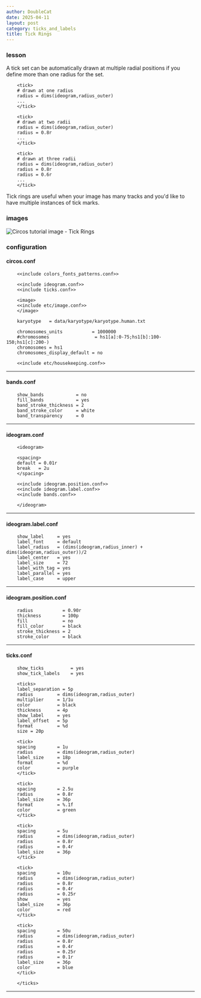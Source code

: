 ```yaml
---
author: DoubleCat
date: 2025-04-11
layout: post
category: ticks_and_labels
title: Tick Rings
---
```


### lesson
A tick set can be automatically drawn at multiple radial positions if you
define more than one radius for the set.

```    
    <tick>
    # drawn at one radius
    radius = dims(ideogram,radius_outer)
    ...
    </tick>
    
    <tick>
    # drawn at two radii
    radius = dims(ideogram,radius_outer)
    radius = 0.8r
    ...
    </tick>
    
    <tick>
    # drawn at three radii
    radius = dims(ideogram,radius_outer)
    radius = 0.8r
    radius = 0.6r
    ...
    </tick>
```
Tick rings are useful when your image has many tracks and you'd like to have
multiple instances of tick marks.
### images
![Circos tutorial image - Tick
Rings](/documentation/tutorials/ticks_and_labels/rings/img/01.png)
### configuration
#### circos.conf
```    
    <<include colors_fonts_patterns.conf>>
    
    <<include ideogram.conf>>
    <<include ticks.conf>>
    
    <image>
    <<include etc/image.conf>>
    </image>
    
    karyotype   = data/karyotype/karyotype.human.txt
    
    chromosomes_units           = 1000000
    #chromosomes                 = hs1[a]:0-75;hs1[b]:100-150;hs1[c]:200-)
    chromosomes = hs1
    chromosomes_display_default = no
    
    <<include etc/housekeeping.conf>>
```
  

* * *

#### bands.conf
```    
    show_bands            = no
    fill_bands            = yes
    band_stroke_thickness = 2
    band_stroke_color     = white
    band_transparency     = 0
```
  

* * *

#### ideogram.conf
```    
    <ideogram>
    
    <spacing>
    default = 0.01r
    break   = 2u
    </spacing>
    
    <<include ideogram.position.conf>>
    <<include ideogram.label.conf>>
    <<include bands.conf>>
    
    </ideogram>
``````
  

* * *

#### ideogram.label.conf
```    
    show_label     = yes
    label_font     = default
    label_radius   = (dims(ideogram,radius_inner) + dims(ideogram,radius_outer))/2
    label_center   = yes
    label_size     = 72
    label_with_tag = yes
    label_parallel = yes
    label_case     = upper
```
  

* * *

#### ideogram.position.conf
```    
    radius           = 0.90r
    thickness        = 100p
    fill             = no
    fill_color       = black
    stroke_thickness = 2
    stroke_color     = black
```
  

* * *

#### ticks.conf
```    
    show_ticks          = yes
    show_tick_labels    = yes
    
    <ticks>
    label_separation = 5p
    radius         = dims(ideogram,radius_outer)
    multiplier     = 1/1u
    color          = black
    thickness      = 4p
    show_label     = yes
    label_offset   = 5p
    format         = %d
    size = 20p
    
    <tick>
    spacing        = 1u
    radius         = dims(ideogram,radius_outer)
    label_size     = 18p
    format         = %d
    color          = purple
    </tick>
    
    <tick>
    spacing        = 2.5u
    radius         = 0.8r
    label_size     = 36p
    format         = %.1f
    color          = green
    </tick>
    
    <tick>
    spacing        = 5u
    radius         = dims(ideogram,radius_outer)
    radius         = 0.8r
    radius         = 0.4r
    label_size     = 36p
    </tick>
    
    <tick>
    spacing        = 10u
    radius         = dims(ideogram,radius_outer)
    radius         = 0.8r
    radius         = 0.4r
    radius         = 0.25r
    show           = yes
    label_size     = 36p
    color          = red
    </tick>
    
    <tick>
    spacing        = 50u
    radius         = dims(ideogram,radius_outer)
    radius         = 0.8r
    radius         = 0.4r
    radius         = 0.25r
    radius         = 0.1r
    label_size     = 36p
    color          = blue
    </tick>
    
    </ticks>
```
  

* * *
